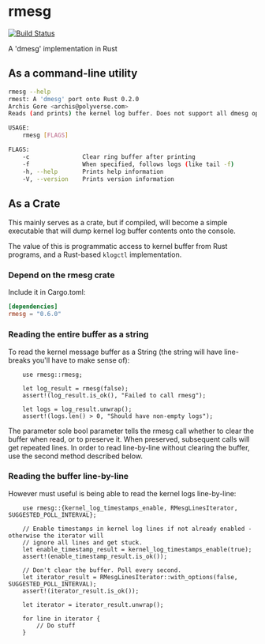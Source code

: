 # rmesg

[![Build Status](https://travis-ci.org/polyverse/rmesg.svg?branch=master)](https://travis-ci.org/polyverse/rmesg)

A 'dmesg' implementation in Rust

## As a command-line utility

```.bash
rmesg --help
rmest: A 'dmesg' port onto Rust 0.2.0
Archis Gore <archis@polyverse.com>
Reads (and prints) the kernel log buffer. Does not support all dmesg options (yet).

USAGE:
    rmesg [FLAGS]

FLAGS:
    -c               Clear ring buffer after printing
    -f               When specified, follows logs (like tail -f)
    -h, --help       Prints help information
    -V, --version    Prints version information
```

## As a Crate

This mainly serves as a crate, but if compiled, will become a
simple executable that will dump kernel log buffer contents onto
the console.

The value of this is programmatic access to kernel buffer from Rust
programs, and a Rust-based `klogctl` implementation.

### Depend on the rmesg crate

Include it in Cargo.toml:

```.toml
[dependencies]
rmesg = "0.6.0"
```

### Reading the entire buffer as a string

To read the kernel message buffer as a String (the string will have line-breaks you'll have to make sense of):

```.rust
    use rmesg::rmesg;

    let log_result = rmesg(false);
    assert!(log_result.is_ok(), "Failed to call rmesg");

    let logs = log_result.unwrap();
    assert!(logs.len() > 0, "Should have non-empty logs");
```

The parameter sole bool parameter tells the rmesg call whether to clear the buffer when read, or to preserve it. When preserved,
subsequent calls will get repeated lines. In order to read line-by-line without clearing the buffer, use the second method described below.

### Reading the buffer line-by-line

However must useful is being able to read the kernel logs line-by-line:

```.rust
    use rmesg::{kernel_log_timestamps_enable, RMesgLinesIterator, SUGGESTED_POLL_INTERVAL};

    // Enable timestamps in kernel log lines if not already enabled - otherwise the iterator will
    // ignore all lines and get stuck.
    let enable_timestamp_result = kernel_log_timestamps_enable(true);
    assert!(enable_timestamp_result.is_ok());

    // Don't clear the buffer. Poll every second.
    let iterator_result = RMesgLinesIterator::with_options(false, SUGGESTED_POLL_INTERVAL);
    assert!(iterator_result.is_ok());

    let iterator = iterator_result.unwrap();

    for line in iterator {
        // Do stuff
    }
```
